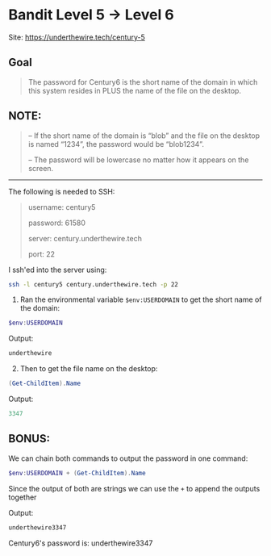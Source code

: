 # Bandit Level 5 → Level 6

Site: https://underthewire.tech/century-5
## Goal
> The password for Century6 is the short name of the domain in which this system resides in PLUS the name of the file on the desktop.

## NOTE:
> – If the short name of the domain is “blob” and the file on the desktop is named “1234”, the password would be “blob1234”.
> 
> – The password will be lowercase no matter how it appears on the screen.
-----------------

The following is needed to SSH:
> username: century5
> 
> password: 61580
> 
> server: century.underthewire.tech
> 
> port: 22

I ssh'ed into the server using:
```bash
ssh -l century5 century.underthewire.tech -p 22
```
1. Ran the environmental variable `$env:USERDOMAIN` to get the short name of the domain:
```powershell
$env:USERDOMAIN
```
Output:
```powershell
underthewire
```
2. Then to get the file name on the desktop:
```powershell
(Get-ChildItem).Name
```
Output:
```powershell
3347
````
## BONUS:
We can chain both commands to output the password in one command:
```powershell
$env:USERDOMAIN + (Get-ChildItem).Name
```
Since the output of both are strings we can use the `+` to append the outputs together
>
Output:
```powershell
underthewire3347
```

Century6's password is: underthewire3347
